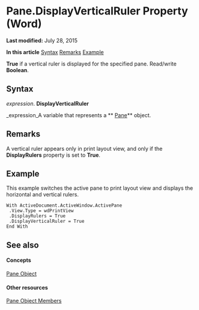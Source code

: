 
# Pane.DisplayVerticalRuler Property (Word)

 **Last modified:** July 28, 2015

 **In this article**
 [Syntax](#sectionSection0)
 [Remarks](#sectionSection1)
 [Example](#sectionSection2)


 **True** if a vertical ruler is displayed for the specified pane. Read/write **Boolean**.


## Syntax
<a name="sectionSection0"> </a>

 _expression_. **DisplayVerticalRuler**

 _expression_A variable that represents a  ** [Pane](4a0c2690-d9d2-4e34-fef4-cc41365f5251.md)** object.


## Remarks
<a name="sectionSection1"> </a>

A vertical ruler appears only in print layout view, and only if the  **DisplayRulers** property is set to **True**.


## Example
<a name="sectionSection2"> </a>

This example switches the active pane to print layout view and displays the horizontal and vertical rulers.


```
With ActiveDocument.ActiveWindow.ActivePane 
 .View.Type = wdPrintView 
 .DisplayRulers = True 
 .DisplayVerticalRuler = True 
End With
```


## See also
<a name="sectionSection2"> </a>


#### Concepts


 [Pane Object](4a0c2690-d9d2-4e34-fef4-cc41365f5251.md)
#### Other resources


 [Pane Object Members](e0739460-3209-f981-71ea-80a5ea7f8935.md)

